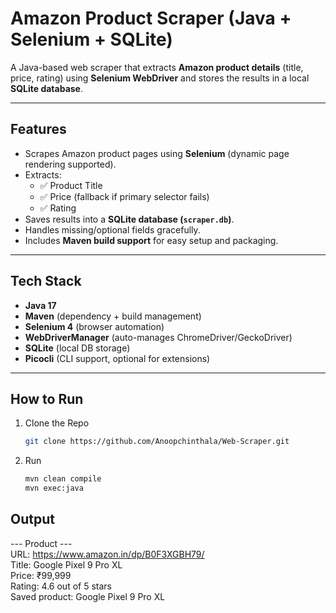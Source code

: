 # Amazon Product Scraper (Java + Selenium + SQLite)

A Java-based web scraper that extracts **Amazon product details** (title, price, rating) using **Selenium WebDriver** and stores the results in a local **SQLite database**.

---

##  Features
- Scrapes Amazon product pages using **Selenium** (dynamic page rendering supported).  
- Extracts:
  - ✅ Product Title  
  - ✅ Price (fallback if primary selector fails)  
  - ✅ Rating  
- Saves results into a **SQLite database (`scraper.db`)**.  
- Handles missing/optional fields gracefully.  
- Includes **Maven build support** for easy setup and packaging.  

---

## Tech Stack
- **Java 17**  
- **Maven** (dependency + build management)  
- **Selenium 4** (browser automation)  
- **WebDriverManager** (auto-manages ChromeDriver/GeckoDriver)  
- **SQLite** (local DB storage)  
- **Picocli** (CLI support, optional for extensions)  

---

## How to Run

1. Clone the Repo
    ```bash
    git clone https://github.com/Anoopchinthala/Web-Scraper.git

2. Run 
    ```bash
    mvn clean compile
    mvn exec:java

## Output

--- Product ---  <br>
URL: https://www.amazon.in/dp/B0F3XGBH79/ <br>
Title: Google Pixel 9 Pro XL <br>
Price: ₹99,999 <br>
Rating: 4.6 out of 5 stars <br>
Saved product: Google Pixel 9 Pro XL <br>

